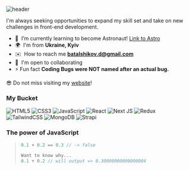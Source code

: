 ![header](https://capsule-render.vercel.app/api?type=waving&color=auto&height=220&section=header&text=Hi,%20My%20name%20is%20Dima&fontSize=56&animation=fadeIn&fontAlignY=38&desc=Welcome%20to%20my%20GitHub%20profile!&descAlignY=51&descAlign=62)
<br>

I'm always seeking opportunities to expand my skill set and take on new challenges in front-end development.
- 🧠  I’m currently learning to become Astronaut! <a href="https://astro.build/" target="_blank">Link to Astro</a>
- 🌍  I'm from **Ukraine, Kyiv**
- ✉️  How to reach me **batalshikov.d@gmail.com**
- 🤝  I'm open to collaborating
- ⚡ Fun fact **Coding Bugs were NOT named after an actual bug.**

😎 Do not miss visiting my <a href="https://batalshikov.com" target="_blank">website</a>!

### My Bucket
![HTML5](https://img.shields.io/badge/html5-%23E34F26.svg?style=for-the-badge&logo=html5&logoColor=white) ![CSS3](https://img.shields.io/badge/css3-%231572B6.svg?style=for-the-badge&logo=css3&logoColor=white) ![JavaScript](https://img.shields.io/badge/javascript-%23323330.svg?style=for-the-badge&logo=javascript&logoColor=%23F7DF1E) ![React](https://img.shields.io/badge/react-%2320232a.svg?style=for-the-badge&logo=react&logoColor=%2361DAFB)  ![Next JS](https://img.shields.io/badge/Next-black?style=for-the-badge&logo=next.js&logoColor=white) ![Redux](https://img.shields.io/badge/redux-%23593d88.svg?style=for-the-badge&logo=redux&logoColor=white) ![TailwindCSS](https://img.shields.io/badge/tailwindcss-%2338B2AC.svg?style=for-the-badge&logo=tailwind-css&logoColor=white) ![MongoDB](https://img.shields.io/badge/MongoDB-%234ea94b.svg?style=for-the-badge&logo=mongodb&logoColor=white) ![Strapi](https://img.shields.io/badge/strapi-%232E7EEA.svg?style=for-the-badge&logo=strapi&logoColor=white)

<!-- Icons generated using GPRM ( https://gprm.itsvg.in ) -->

### The power of JavaScript
> ```js
> 0.1 + 0.2 == 0.3 // -> false
> 
> Want to know why...
> 0.1 + 0.2 // will output => 0.30000000000000004
> ```

